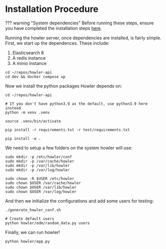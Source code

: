 # Installation Procedure

??? warning "System dependencies"
    Before running these steps, ensure you have completed the installation steps
    [here](/howler-docs/developer/getting_started/#backend-dependencies).

Running the howler server, once dependencies are installed, is fairly simple. First, we start up the dependences. These
include:

1. Elasticsearch 8
2. A redis instance
3. A minio instance

```shell
cd ~/repos/howler-api
cd dev && docker compose up
```

Now we install the python packages Howler depends on:

```shell
cd ~/repos/howler-api

# If you don't have python3.9 as the default, use python3.9 here instead
python -m venv .venv

source .venv/bin/activate

pip install -r requirements.txt -r test/requirements.txt

pip install -e .
```

We need to setup a few folders on the system howler will use:

```shell
sudo mkdir -p /etc/howler/conf
sudo mkdir -p /var/cache/howler
sudo mkdir -p /var/lib/howler
sudo mkdir -p /var/log/howler

sudo chown -R $USER /etc/howler
sudo chown $USER /var/cache/howler
sudo chown $USER /var/lib/howler
sudo chown $USER /var/log/howler
```

And then we initialize the configurations and add some users for testing:

```shell
./generate_howler_conf.sh

# Create default users
python howler/odm/random_data.py users
```

Finally, we can run howler!

```shell
python howler/app.py
```
